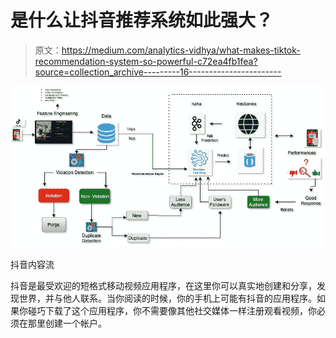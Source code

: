 # 是什么让抖音推荐系统如此强大？

> 原文：<https://medium.com/analytics-vidhya/what-makes-tiktok-recommendation-system-so-powerful-c72ea4fb1fea?source=collection_archive---------16----------------------->

![](img/4b241d78c0bd9f478312d1078ab0e827.png)

抖音内容流

抖音是最受欢迎的短格式移动视频应用程序，在这里你可以真实地创建和分享，发现世界，并与他人联系。当你阅读的时候，你的手机上可能有抖音的应用程序。如果你碰巧下载了这个应用程序，你不需要像其他社交媒体一样注册观看视频，你必须在那里创建一个帐户。